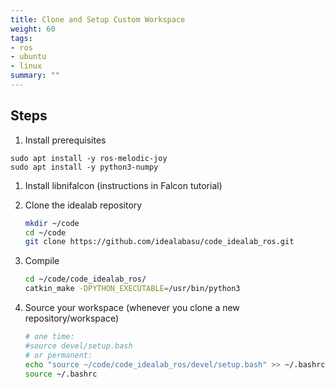```yaml
---
title: Clone and Setup Custom Workspace
weight: 60
tags:
- ros
- ubuntu
- linux
summary: ""
---
```


## Steps

1. Install prerequisites

```
sudo apt install -y ros-melodic-joy
sudo apt install -y python3-numpy
```

1. Install libnifalcon (instructions in Falcon tutorial)

1. Clone the idealab repository

    ```bash
    mkdir ~/code
    cd ~/code
    git clone https://github.com/idealabasu/code_idealab_ros.git
    ```

1. Compile

    ```bash
    cd ~/code/code_idealab_ros/
    catkin_make -DPYTHON_EXECUTABLE=/usr/bin/python3
    ```

1. Source your workspace (whenever you clone a new repository/workspace)

    ```bash
    # one time:
    #source devel/setup.bash
    # or permanent:
    echo "source ~/code/code_idealab_ros/devel/setup.bash" >> ~/.bashrc
    source ~/.bashrc
    ```
